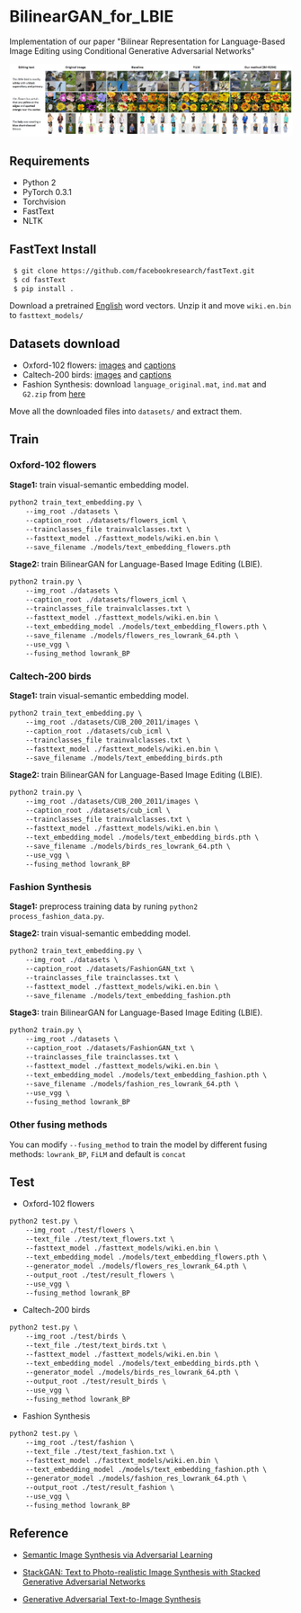 # BilinearGAN_for_LBIE
Implementation of our paper "Bilinear Representation for Language-Based Image Editing using Conditional Generative Adversarial Networks"

![Results](images/architecture.png)

## Requirements
- Python 2
- PyTorch 0.3.1
- Torchvision
- FastText
- NLTK

## FastText Install
```
 $ git clone https://github.com/facebookresearch/fastText.git
 $ cd fastText
 $ pip install .
```
Download a pretrained [English](https://s3-us-west-1.amazonaws.com/fasttext-vectors/wiki.en.zip) word vectors. Unzip it and move `wiki.en.bin` to `fasttext_models/`

## Datasets download
- Oxford-102 flowers: [images](http://www.robots.ox.ac.uk/~vgg/data/flowers/102/102flowers.tgz) and [captions](https://drive.google.com/file/d/0B0ywwgffWnLLMl9uOU91MV80cVU/view?usp=sharing)
- Caltech-200 birds: [images](http://www.vision.caltech.edu/visipedia-data/CUB-200-2011/CUB_200_2011.tgz) and [captions](https://drive.google.com/file/d/0B0ywwgffWnLLLUc2WHYzM0Q2eWc/view?usp=sharing)
- Fashion Synthesis: download `language_original.mat`, `ind.mat` and `G2.zip` from [here](https://drive.google.com/drive/folders/0B7EVK8r0v71pTHhMenkxbE9fTVk)

Move all the downloaded files into `datasets/` and extract them. 

## Train

### Oxford-102 flowers
**Stage1:** train visual-semantic embedding model.
```
python2 train_text_embedding.py \
    --img_root ./datasets \
    --caption_root ./datasets/flowers_icml \
    --trainclasses_file trainvalclasses.txt \
    --fasttext_model ./fasttext_models/wiki.en.bin \
    --save_filename ./models/text_embedding_flowers.pth
```

**Stage2:** train BilinearGAN for Language-Based Image Editing (LBIE).
```commandline
python2 train.py \
    --img_root ./datasets \
    --caption_root ./datasets/flowers_icml \
    --trainclasses_file trainvalclasses.txt \
    --fasttext_model ./fasttext_models/wiki.en.bin \
    --text_embedding_model ./models/text_embedding_flowers.pth \
    --save_filename ./models/flowers_res_lowrank_64.pth \
    --use_vgg \
    --fusing_method lowrank_BP
```

### Caltech-200 birds
**Stage1:** train visual-semantic embedding model.
```commandline
python2 train_text_embedding.py \
    --img_root ./datasets/CUB_200_2011/images \
    --caption_root ./datasets/cub_icml \
    --trainclasses_file trainvalclasses.txt \
    --fasttext_model ./fasttext_models/wiki.en.bin \
    --save_filename ./models/text_embedding_birds.pth
```
**Stage2:** train BilinearGAN for Language-Based Image Editing (LBIE).
```commandline
python2 train.py \
    --img_root ./datasets/CUB_200_2011/images \
    --caption_root ./datasets/cub_icml \
    --trainclasses_file trainvalclasses.txt \
    --fasttext_model ./fasttext_models/wiki.en.bin \
    --text_embedding_model ./models/text_embedding_birds.pth \
    --save_filename ./models/birds_res_lowrank_64.pth \
    --use_vgg \
    --fusing_method lowrank_BP
```

### Fashion Synthesis
**Stage1:** preprocess training data by runing `python2 process_fashion_data.py`.

**Stage2:** train visual-semantic embedding model.
```commandline
python2 train_text_embedding.py \
    --img_root ./datasets \
    --caption_root ./datasets/FashionGAN_txt \
    --trainclasses_file trainclasses.txt \
    --fasttext_model ./fasttext_models/wiki.en.bin \
    --save_filename ./models/text_embedding_fashion.pth
```

**Stage3:** train BilinearGAN for Language-Based Image Editing (LBIE).
```commandline
python2 train.py \
    --img_root ./datasets \
    --caption_root ./datasets/FashionGAN_txt \
    --trainclasses_file trainclasses.txt \
    --fasttext_model ./fasttext_models/wiki.en.bin \
    --text_embedding_model ./models/text_embedding_fashion.pth \
    --save_filename ./models/fashion_res_lowrank_64.pth \
    --use_vgg \
    --fusing_method lowrank_BP
```

### Other fusing methods

You can modify `--fusing_method` to train the model by different fusing methods: `lowrank_BP`, `FiLM` and default is `concat`


## Test
- Oxford-102 flowers
```commandline
python2 test.py \
    --img_root ./test/flowers \
    --text_file ./test/text_flowers.txt \
    --fasttext_model ./fasttext_models/wiki.en.bin \
    --text_embedding_model ./models/text_embedding_flowers.pth \
    --generator_model ./models/flowers_res_lowrank_64.pth \
    --output_root ./test/result_flowers \
    --use_vgg \
    --fusing_method lowrank_BP
```
- Caltech-200 birds
```commandline
python2 test.py \
    --img_root ./test/birds \
    --text_file ./test/text_birds.txt \
    --fasttext_model ./fasttext_models/wiki.en.bin \
    --text_embedding_model ./models/text_embedding_birds.pth \
    --generator_model ./models/birds_res_lowrank_64.pth \
    --output_root ./test/result_birds \
    --use_vgg \
    --fusing_method lowrank_BP
```
- Fashion Synthesis
```commandline
python2 test.py \
    --img_root ./test/fashion \
    --text_file ./test/text_fashion.txt \
    --fasttext_model ./fasttext_models/wiki.en.bin \
    --text_embedding_model ./models/text_embedding_fashion.pth \
    --generator_model ./models/fashion_res_lowrank_64.pth \
    --output_root ./test/result_fashion \
    --use_vgg \
    --fusing_method lowrank_BP
```

## Reference
- [Semantic Image Synthesis via Adversarial Learning](https://arxiv.org/abs/1707.06873)

- [StackGAN: Text to Photo-realistic Image Synthesis
with Stacked Generative Adversarial Networks](http://openaccess.thecvf.com/content_ICCV_2017/papers/Zhang_StackGAN_Text_to_ICCV_2017_paper.pdf)

- [Generative Adversarial Text-to-Image Synthesis](http://arxiv.org/abs/1605.05396)
